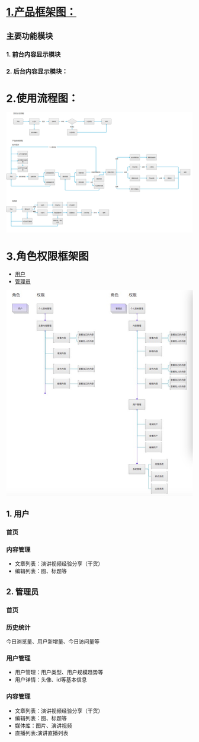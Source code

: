
# [1.产品框架图：](https://www.processon.com/view/link/5c18e7c1e4b0e83682e543c8)
## 主要功能模块
### 1. 前台内容显示模块


### 2. 后台内容显示模块：





# 2.使用流程图：
![Image text](./images/cms流程图.jpg)  

# 3.角色权限框架图
* [用户](https://bingxin70aa.github.io/T-talk_role_framework/#g=1&p=%E9%A6%96%E9%A1%B5)
* [管理员](https://bingxin70aa.github.io/T-talk_role_framework/#g=1&p=%E9%A6%96%E9%A1%B5_1)


![角色权限框架图](https://github.com/bingxin70aa/T-talk_role_framework/blob/master/t-talk%E8%A7%92%E8%89%B2%E6%A1%86%E6%9E%B6.jpeg?raw=true)

## 1. 用户
### 首页
### 内容管理
* 文章列表：演讲视频经验分享（干货）
* 编辑列表：图、标题等

## 2. 管理员
### 首页
### 历史统计
今日浏览量、用户新增量、今日访问量等
### 用户管理
* 用户管理：用户类型、用户规模趋势等
* 用户详情：头像、id等基本信息
### 内容管理
* 文章列表：演讲视频经验分享（干货）
* 编辑列表：图、标题等
* 媒体库：图片、演讲视频
* 直播列表:演讲直播列表




